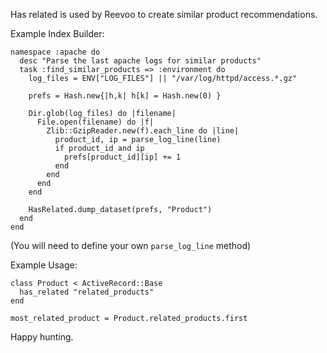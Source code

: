 Has related is used by Reevoo to create similar product recommendations.

Example Index Builder:

    namespace :apache do
      desc "Parse the last apache logs for similar products"
      task :find_similar_products => :environment do
        log_files = ENV["LOG_FILES"] || "/var/log/httpd/access.*.gz"

        prefs = Hash.new{|h,k| h[k] = Hash.new(0) }

        Dir.glob(log_files) do |filename|
          File.open(filename) do |f|
            Zlib::GzipReader.new(f).each_line do |line|
              product_id, ip = parse_log_line(line)
              if product_id and ip
                prefs[product_id][ip] += 1
              end
            end
          end
        end

        HasRelated.dump_dataset(prefs, "Product")
      end
    end

(You will need to define your own `parse_log_line` method)


Example Usage:

    class Product < ActiveRecord::Base
      has_related "related_products"
    end

    most_related_product = Product.related_products.first

Happy hunting.